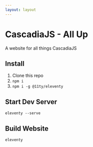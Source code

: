 ```yaml
---
layout: layout
---
```

# CascadiaJS - All Up

A website for all things CascadiaJS

## Install

1. Clone this repo
2. `npm i`
3. `npm i -g @11ty/eleventy`

## Start Dev Server

`eleventy --serve`

## Build Website

`eleventy`


